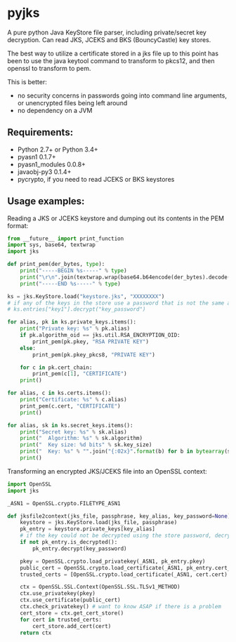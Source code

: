 pyjks
=====

A pure python Java KeyStore file parser, including private/secret key decryption.
Can read JKS, JCEKS and BKS (BouncyCastle) key stores.

The best way to utilize a certificate stored in a jks file up to this point has been
to use the java keytool command to transform to pkcs12, and then openssl to transform to pem.

This is better:
 -  no security concerns in passwords going into command line arguments, or unencrypted files being left around
 -  no dependency on a JVM

## Requirements:

 * Python 2.7+ or Python 3.4+
 * pyasn1 0.1.7+
 * pyasn1_modules 0.0.8+
 * javaobj-py3 0.1.4+
 * pycrypto, if you need to read JCEKS or BKS keystores

## Usage examples:

Reading a JKS or JCEKS keystore and dumping out its contents in the PEM format:
```python
from __future__ import print_function
import sys, base64, textwrap
import jks

def print_pem(der_bytes, type):
    print("-----BEGIN %s-----" % type)
    print("\r\n".join(textwrap.wrap(base64.b64encode(der_bytes).decode('ascii'), 64)))
    print("-----END %s-----" % type)

ks = jks.KeyStore.load("keystore.jks", "XXXXXXXX")
# if any of the keys in the store use a password that is not the same as the store password:
# ks.entries["key1"].decrypt("key_password")

for alias, pk in ks.private_keys.items():
    print("Private key: %s" % pk.alias)
    if pk.algorithm_oid == jks.util.RSA_ENCRYPTION_OID:
        print_pem(pk.pkey, "RSA PRIVATE KEY")
    else:
        print_pem(pk.pkey_pkcs8, "PRIVATE KEY")

    for c in pk.cert_chain:
        print_pem(c[1], "CERTIFICATE")
    print()

for alias, c in ks.certs.items():
    print("Certificate: %s" % c.alias)
    print_pem(c.cert, "CERTIFICATE")
    print()

for alias, sk in ks.secret_keys.items():
    print("Secret key: %s" % sk.alias)
    print("  Algorithm: %s" % sk.algorithm)
    print("  Key size: %d bits" % sk.key_size)
    print("  Key: %s" % "".join("{:02x}".format(b) for b in bytearray(sk.key)))
	print()
```


Transforming an encrypted JKS/JCEKS file into an OpenSSL context:
```python
import OpenSSL
import jks

_ASN1 = OpenSSL.crypto.FILETYPE_ASN1

def jksfile2context(jks_file, passphrase, key_alias, key_password=None):
    keystore = jks.KeyStore.load(jks_file, passphrase)
    pk_entry = keystore.private_keys[key_alias]
    # if the key could not be decrypted using the store password, decrypt with a custom password now
    if not pk_entry.is_decrypted():
        pk_entry.decrypt(key_password)

    pkey = OpenSSL.crypto.load_privatekey(_ASN1, pk_entry.pkey)
    public_cert = OpenSSL.crypto.load_certificate(_ASN1, pk_entry.cert_chain[0][1])
    trusted_certs = [OpenSSL.crypto.load_certificate(_ASN1, cert.cert) for alias, cert in keystore.certs]

    ctx = OpenSSL.SSL.Context(OpenSSL.SSL.TLSv1_METHOD)
    ctx.use_privatekey(pkey)
    ctx.use_certificate(public_cert)
    ctx.check_privatekey() # want to know ASAP if there is a problem
    cert_store = ctx.get_cert_store()
    for cert in trusted_certs:
        cert_store.add_cert(cert)
    return ctx

```

